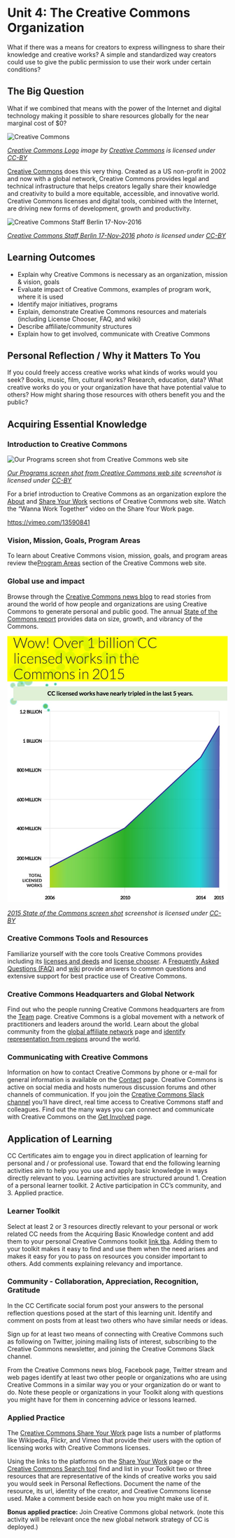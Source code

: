 # Unit 4: The Creative Commons Organization

What if there was a means for creators to express willingness to share their knowledge and creative works? A simple and standardized way creators could use to give the public permission to use their work under certain conditions?

## The Big Question

What if we combined that means with the power of the Internet and digital technology making it possible to share resources globally for the near marginal cost of $0?

![Creative Commons](img/cc-logo.png "Creative Commons")

*[Creative Commons Logo](https://creativecommons.org/about/downloads/) image by [Creative Commons](https://creativecommons.org)  is licensed under [CC-BY](https://creativecommons.org/licenses/by/4.0/)*


[Creative Commons](https://creativecommons.org) does this very thing. Created as a US non-profit in 2002 and now with a global network, Creative Commons provides legal and technical infrastructure that helps creators legally share their knowledge and creativity to build a more equitable, accessible, and innovative world. Creative Commons licenses and digital tools, combined with the Internet, are driving new forms of development, growth and productivity.

![Creative Commons Staff Berlin 17-Nov-2016](img/cc-staff.jpg "Creative Commons Staff Berlin 17-Nov-2016")

*[Creative Commons Staff Berlin 17-Nov-2016](hhttps://drive.google.com/file/d/0B8IKbRz-8utNR253c2syOUFEV0E/view?usp=sharing) photo is licensed under [CC-BY](https://creativecommons.org/licenses/by/4.0/)*




## Learning Outcomes
* Explain why Creative Commons is necessary as an organization, mission & vision, goals
* Evaluate impact of Creative Commons, examples of program work, where it is used
* Identify major initiatives, programs
* Explain, demonstrate Creative Commons resources and materials (including License Chooser, FAQ, and wiki)
* Describe affiliate/community structures
* Explain how to get involved, communicate with Creative Commons

## Personal Reflection / Why it Matters To You 

If you could freely access creative works what kinds of works would you seek? Books, music, film, cultural works? Research, education, data? What creative works do you or your organization have that have potential value to others? How might sharing those resources with others benefit you and the public?


  
## Acquiring Essential Knowledge

### Introduction to Creative Commons

![Our Programs screen shot from Creative Commons web site](img/core/cc-about.jpg "Our Programs screen shot from Creative Commons web site")

*[Our Programs screen shot from Creative Commons web site](https://creativecommons.org/about/) screenshot  is licensed under [CC-BY](https://creativecommons.org/licenses/by/4.0/)*


For a brief introduction to Creative Commons as an organization explore the [About](https://creativecommons.org/about/) and [Share Your Work](https://creativecommons.org/share-your-work) sections of Creative Commons web site. Watch the “Wanna Work Together” video on the Share Your Work page.

https://vimeo.com/13590841

### Vision, Mission, Goals, Program Areas
To learn about Creative Commons vision, mission, goals, and program areas review the[Program Areas](https://creativecommons.org/about/program-areas/) section of the Creative Commons web site.


### Global use and impact
Browse through the [Creative Commons news blog](https://creativecommons.org/blog) to read stories from around the world of how people and organizations are using Creative Commons to generate personal and public good. The annual [State of the Commons report](https://stateof.creativecommons.org) provides data on size, growth, and vibrancy of the Commons.

![2015 State of the Commons screen shot from Creative Commons web site](img/core/cc-state-commons.jpg "2015 State of the Commons screen shot")

*[2015 State of the Commons screen shot](https://stateof.creativecommons.org/2015) screenshot is licensed under [CC-BY](https://creativecommons.org/licenses/by/4.0/)*


### Creative Commons Tools and Resources
Familiarize yourself with the core tools Creative Commons provides including its [licenses and deeds](https://creativecommons.org/licenses/) and [license chooser](https://creativecommons.org/choose/). A [Frequently Asked Questions (FAQ)](https://creativecommons.org/faq/) and [wiki](https://wiki.creativecommons.org/) provide answers to common questions and extensive support for best practice use of Creative Commons.


### Creative Commons Headquarters and Global Network
Find out who the people running Creative Commons headquarters are from the [Team](https://creativecommons.org/about/team/) page. Creative Commons is a global movement with a network of practitioners and leaders around the world. Learn about the global community from the [global affiliate network](https://creativecommons.org/about/global-affiliate-network/) page and [identify representation from regions](https://wiki.creativecommons.org/wiki/Category:CC_Affiliate_Locale) around the world. 


### Communicating with Creative Commons
Information on how to contact Creative Commons by phone or e-mail for general information is available on the [Contact](https://creativecommons.org/about/contact/) page. Creative Commons is active on social media and hosts numerous discussion forums and other channels of communication. If you join the [Creative Commons Slack channel](https://slack-signup.creativecommons.org/) you’ll have direct, real time access to Creative Commons staff and colleagues. Find out the many ways you can connect and communicate with Creative Commons on the [Get Involved](https://creativecommons.org/about/get-involved/) page.


## Application of Learning
CC Certificates aim to engage you in direct application of learning for personal and / or professional use. Toward that end the following learning activities aim to help you you use and apply basic knowledge in ways directly relevant to you. Learning activities are structured around 1. Creation of a personal learner toolkit. 2 Active participation in CC’s community, and 3. Applied practice.


### Learner Toolkit
Select at least 2 or 3 resources directly relevant to your personal or work related CC needs from the Acquiring Basic Knowledge content and add them to your personal Creative Commons toolkit [link tba](#). Adding them to your toolkit makes it easy to find and use them when the need arises and makes it easy for you to pass on resources you consider important to others. Add comments explaining relevancy and importance.


### Community - Collaboration, Appreciation, Recognition, Gratitude
In the CC Certificate social forum post your answers to the personal reflection questions posed at the start of this learning unit. Identify and comment on posts from at least two others who have similar needs or ideas.


Sign up for at least two means of connecting with Creative Commons such as following on Twitter, joining mailing lists of interest, subscribing to the Creative Commons newsletter, and joining the Creative Commons Slack channel.


From the Creative Commons news blog, Facebook page, Twitter stream and web pages identify at least two other people or organizations who are using Creative Commons in a similar way you or your organization do or want to do. Note these people or organizations in your Toolkit along with questions you might have for them in concerning advice or lessons learned.


### Applied Practice
The [Creative Commons Share Your Work](https://creativecommons.org/share-your-work/) page lists a number of platforms like Wikipedia, Flickr, and Vimeo that provide their users with the option of licensing works with Creative Commons licenses. 

Using the links to the platforms on the [Share Your Work](https://creativecommons.org/share-your-work/) page or the [Creative Commons Search tool](http://search.creativecommons.org/) find and list in your Toolkit two or three resources that are representative of the kinds of creative works you said you would seek in Personal Reflections. Document the name of the resource, its url, identity of the creator, and Creative Commons license used. Make a comment beside each on how you might make use of it.


**Bonus applied practice:** Join Creative Commons global network. (note this activity will be relevant once the new global network strategy of CC is deployed.)
